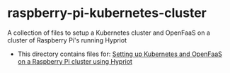 # raspberry-pi-kubernetes-cluster

A collection of files to setup a Kubernetes cluster and OpenFaaS on a cluster of Raspberry Pi's running Hypriot

* This directory contains files for: [Setting up Kubernetes and OpenFaaS on a Raspberry Pi cluster using Hypriot](https://johnwyles.github.io/posts/setting-up-kubernetes-and-openfaas-on-a-raspberry-pi-cluster-using-hypriot/)
